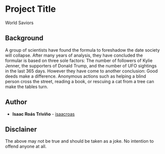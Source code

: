 # Project Title

World Saviors

## Background

A group of scientists have found the formula to foreshadow the date society will collapse. After many years of analysis, they have concluded the formular is based on three sole factors: The number of followers of Kylie Jenner, the supporters of Donald Trump, and the number of UFO sightings in the last 365 days. However they have come to another conclusion: Good deeds make a difference. Anonymous actions such as helping a blind person cross the street, reading a book, or rescuing a cat from a tree can make the tables turn.

## Author

* **Isaac Roás Triviño** - [isaacroas](https://github.com/isaacroas)

## Disclainer

The above may not be true and should be taken as a joke. No intention to offend anyone at all.
